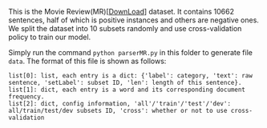 This is the Movie Review(MR)[<a href="http://www.cs.cornell.edu/people/pabo/movie-review-data/rt-polaritydata.tar.gz">DownLoad</a>] dataset. It contains 10662 sentences, half of which is positive instances and others are negative ones. We split the dataset into 10 subsets randomly and use cross-validation policy to train our model.

Simply run the command `python parserMR.py` in this folder to generate file `data`. The format of this file is shown as follows:
```
list[0]: list, each entry is a dict: {'label': category, 'text': raw sentence, 'setLabel': subset ID, 'len': length of this sentence}.
list[1]: dict, each entry is a word and its corresponding document frequency.
list[2]: dict, config information, 'all'/'train'/'test'/'dev': all/train/test/dev subsets ID, 'cross': whether or not to use cross-validation
```
